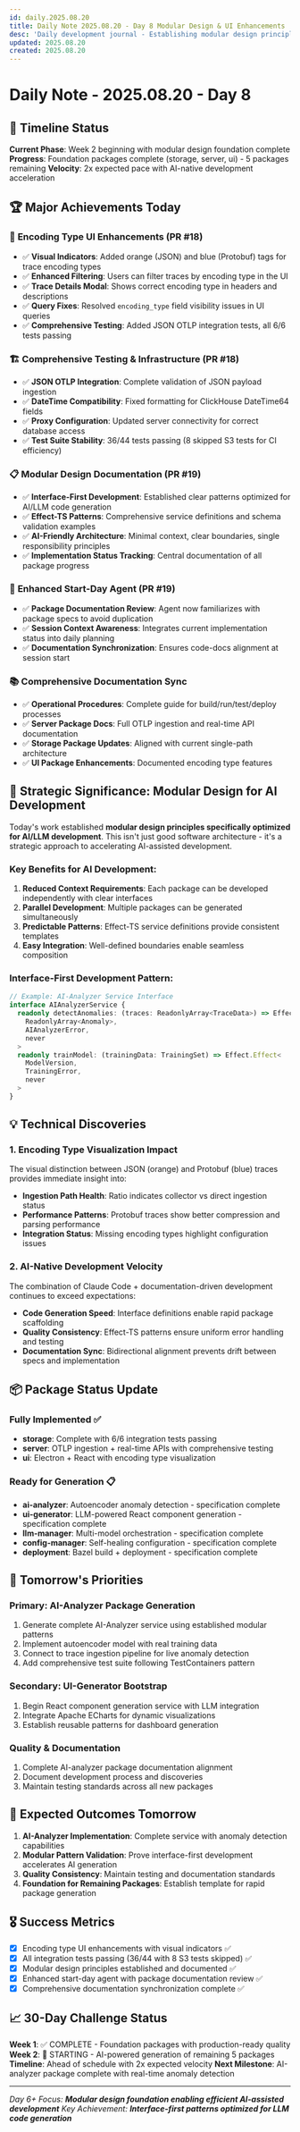 ```yaml
---
id: daily.2025.08.20
title: Daily Note 2025.08.20 - Day 8 Modular Design & UI Enhancements
desc: 'Daily development journal - Establishing modular design principles for AI-driven development'
updated: 2025.08.20
created: 2025.08.20
---
```


# Daily Note - 2025.08.20 - Day 8

## 📅 Timeline Status
**Current Phase**: Week 2 beginning with modular design foundation complete
**Progress**: Foundation packages complete (storage, server, ui) - 5 packages remaining
**Velocity**: 2x expected pace with AI-native development acceleration

## 🏆 Major Achievements Today

### 🎨 **Encoding Type UI Enhancements (PR #18)**
- ✅ **Visual Indicators**: Added orange (JSON) and blue (Protobuf) tags for trace encoding types
- ✅ **Enhanced Filtering**: Users can filter traces by encoding type in the UI
- ✅ **Trace Details Modal**: Shows correct encoding type in headers and descriptions  
- ✅ **Query Fixes**: Resolved `encoding_type` field visibility issues in UI queries
- ✅ **Comprehensive Testing**: Added JSON OTLP integration tests, all 6/6 tests passing

### 🏗️ **Comprehensive Testing & Infrastructure (PR #18)**
- ✅ **JSON OTLP Integration**: Complete validation of JSON payload ingestion
- ✅ **DateTime Compatibility**: Fixed formatting for ClickHouse DateTime64 fields
- ✅ **Proxy Configuration**: Updated server connectivity for correct database access
- ✅ **Test Suite Stability**: 36/44 tests passing (8 skipped S3 tests for CI efficiency)

### 📋 **Modular Design Documentation (PR #19)**
- ✅ **Interface-First Development**: Established clear patterns optimized for AI/LLM code generation
- ✅ **Effect-TS Patterns**: Comprehensive service definitions and schema validation examples
- ✅ **AI-Friendly Architecture**: Minimal context, clear boundaries, single responsibility principles
- ✅ **Implementation Status Tracking**: Central documentation of all package progress

### 🤖 **Enhanced Start-Day Agent (PR #19)**
- ✅ **Package Documentation Review**: Agent now familiarizes with package specs to avoid duplication
- ✅ **Session Context Awareness**: Integrates current implementation status into daily planning
- ✅ **Documentation Synchronization**: Ensures code-docs alignment at session start

### 📚 **Comprehensive Documentation Sync**
- ✅ **Operational Procedures**: Complete guide for build/run/test/deploy processes
- ✅ **Server Package Docs**: Full OTLP ingestion and real-time API documentation
- ✅ **Storage Package Updates**: Aligned with current single-path architecture
- ✅ **UI Package Enhancements**: Documented encoding type features

## 🎯 Strategic Significance: Modular Design for AI Development

Today's work established **modular design principles specifically optimized for AI/LLM development**. This isn't just good software architecture - it's a strategic approach to accelerating AI-assisted development.

### Key Benefits for AI Development:
1. **Reduced Context Requirements**: Each package can be developed independently with clear interfaces
2. **Parallel Development**: Multiple packages can be generated simultaneously  
3. **Predictable Patterns**: Effect-TS service definitions provide consistent templates
4. **Easy Integration**: Well-defined boundaries enable seamless composition

### Interface-First Development Pattern:
```typescript
// Example: AI-Analyzer Service Interface
interface AIAnalyzerService {
  readonly detectAnomalies: (traces: ReadonlyArray<TraceData>) => Effect.Effect<
    ReadonlyArray<Anomaly>,
    AIAnalyzerError,
    never
  >
  readonly trainModel: (trainingData: TrainingSet) => Effect.Effect<
    ModelVersion,
    TrainingError,
    never
  >
}
```

## 💡 Technical Discoveries

### **1. Encoding Type Visualization Impact**
The visual distinction between JSON (orange) and Protobuf (blue) traces provides immediate insight into:
- **Ingestion Path Health**: Ratio indicates collector vs direct ingestion status
- **Performance Patterns**: Protobuf traces show better compression and parsing performance
- **Integration Status**: Missing encoding types highlight configuration issues

### **2. AI-Native Development Velocity**
The combination of Claude Code + documentation-driven development continues to exceed expectations:
- **Code Generation Speed**: Interface definitions enable rapid package scaffolding
- **Quality Consistency**: Effect-TS patterns ensure uniform error handling and testing
- **Documentation Sync**: Bidirectional alignment prevents drift between specs and implementation

## 📦 Package Status Update

### Fully Implemented ✅
- **storage**: Complete with 6/6 integration tests passing
- **server**: OTLP ingestion + real-time APIs with comprehensive testing
- **ui**: Electron + React with encoding type visualization

### Ready for Generation 📋
- **ai-analyzer**: Autoencoder anomaly detection - specification complete
- **ui-generator**: LLM-powered React component generation - specification complete
- **llm-manager**: Multi-model orchestration - specification complete
- **config-manager**: Self-healing configuration - specification complete
- **deployment**: Bazel build + deployment - specification complete

## 🎯 Tomorrow's Priorities

### **Primary: AI-Analyzer Package Generation**
1. Generate complete AI-Analyzer service using established modular patterns
2. Implement autoencoder model with real training data
3. Connect to trace ingestion pipeline for live anomaly detection
4. Add comprehensive test suite following TestContainers pattern

### **Secondary: UI-Generator Bootstrap**
1. Begin React component generation service with LLM integration
2. Integrate Apache ECharts for dynamic visualizations
3. Establish reusable patterns for dashboard generation

### **Quality & Documentation**
1. Complete AI-analyzer package documentation alignment
2. Document development process and discoveries
3. Maintain testing standards across all new packages

## 🚀 Expected Outcomes Tomorrow

1. **AI-Analyzer Implementation**: Complete service with anomaly detection capabilities
2. **Modular Pattern Validation**: Prove interface-first development accelerates AI generation
3. **Quality Consistency**: Maintain testing and documentation standards
4. **Foundation for Remaining Packages**: Establish template for rapid package generation

## 🎖️ Success Metrics

- [x] Encoding type UI enhancements with visual indicators ✅
- [x] All integration tests passing (36/44 with 8 S3 tests skipped) ✅
- [x] Modular design principles established and documented ✅
- [x] Enhanced start-day agent with package documentation review ✅
- [x] Comprehensive documentation synchronization complete ✅

## 📈 30-Day Challenge Status

**Week 1**: ✅ COMPLETE - Foundation packages with production-ready quality
**Week 2**: 🏃 STARTING - AI-powered generation of remaining 5 packages
**Timeline**: Ahead of schedule with 2x expected velocity
**Next Milestone**: AI-analyzer package complete with real-time anomaly detection

---

*Day 6+ Focus: **Modular design foundation enabling efficient AI-assisted development***
*Key Achievement: **Interface-first patterns optimized for LLM code generation***